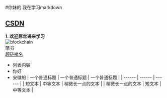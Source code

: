 #你妹的  我在学习markdown
## [CSDN](http://www.baidu.com)
**1. 欢迎屌丝进来学习**  
![blockchain](https://ss0.bdstatic.com/70cFvHSh_Q1YnxGkpoWK1HF6hhy/it/u=702257389,1274025419&fm=27&gp=0.jpg "区块链")  
[简书](http://jianshu.com)  
<a href="http://jianshu.com" target="_blank">超链接名</a>  

* 列表内容  
 * 你好  
 * 安徽的
| 一个普通标题 | 一个普通标题 | 一个普通标题 |
| ------ | ------ | ------ |
| 短文本 | 中等文本 | 稍微长一点的文本 |
| 稍微长一点的文本 | 短文本 | 中等文本 |







